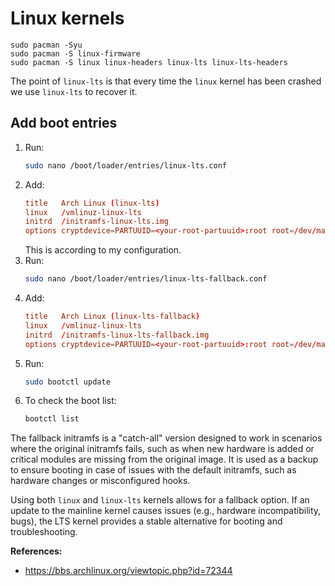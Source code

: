 # Linux kernels

```shell
sudo pacman -Syu
sudo pacman -S linux-firmware
sudo pacman -S linux linux-headers linux-lts linux-lts-headers
```

The point of `linux-lts` is that every time the `linux` kernel has been crashed we use `linux-lts` to recover it.

## Add boot entries

1. Run:
   ```bash
   sudo nano /boot/loader/entries/linux-lts.conf
   ```
2. Add:
   ```conf
   title   Arch Linux (linux-lts)
   linux   /vmlinuz-linux-lts
   initrd  /initramfs-linux-lts.img
   options cryptdevice=PARTUUID=<your-root-partuuid>:root root=/dev/mapper/root zswap.enabled=0 rootflags=subvol=@ rw rootfstype=btrfs
   ```
   This is according to my configuration.
3. Run:
   ```bash
   sudo nano /boot/loader/entries/linux-lts-fallback.conf
   ```
4. Add:
   ```conf
   title   Arch Linux (linux-lts-fallback)
   linux   /vmlinuz-linux-lts
   initrd  /initramfs-linux-lts-fallback.img
   options cryptdevice=PARTUUID=<your-root-partuuid>:root root=/dev/mapper/root zswap.enabled=0 rootflags=subvol=@ rw rootfstype=btrfs
   ```
5. Run:
   ```bash
   sudo bootctl update
   ```
6. To check the boot list:
   ```bash
   bootctl list
   ```

The fallback initramfs is a "catch-all" version designed to work in scenarios where the original initramfs fails, such as when new hardware is added or critical modules are missing from the original image. It is used as a backup to ensure booting in case of issues with the default initramfs, such as hardware changes or misconfigured hooks.

Using both `linux` and `linux-lts` kernels allows for a fallback option. If an update to the mainline kernel causes issues (e.g., hardware incompatibility, bugs), the LTS kernel provides a stable alternative for booting and troubleshooting.

**References:**

- <https://bbs.archlinux.org/viewtopic.php?id=72344>
